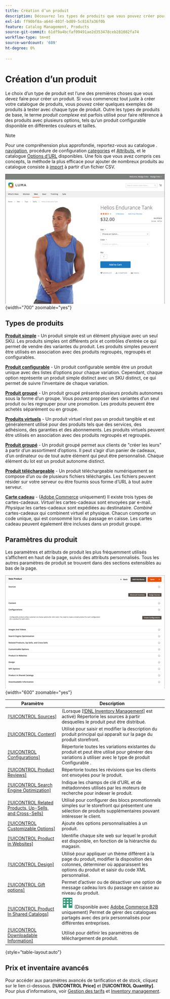 ```yaml
---
title: Création d’un produit
description: Découvrez les types de produits que vous pouvez créer pour votre catalogue.
exl-id: ff90bf8a-a64d-403f-bd09-5c8167a36f0b
feature: Catalog Management, Products
source-git-commit: 61df9a4bcfaf09491ae2d353478ceb281082fa74
workflow-type: tm+mt
source-wordcount: '689'
ht-degree: 0%

---
```


# Création d’un produit

Le choix d’un type de produit est l’une des premières choses que vous devez faire pour créer un produit. Si vous commencez tout juste à créer votre catalogue de produits, vous pouvez créer quelques exemples de produits à tester avec chaque type de produit. Outre les types de produits de base, le terme _produit complexe_ est parfois utilisé pour faire référence à des produits avec plusieurs options, tels qu’un produit configurable disponible en différentes couleurs et tailles.

>[!NOTE]
>
>Pour une compréhension plus approfondie, reportez-vous au catalogue . [navigation](navigation.md), procédure de configuration [categories](categories.md) et [Attributs](product-attributes.md), et le catalogue [Options d’URL](catalog-urls.md) disponibles. Une fois que vous avez compris ces concepts, la méthode la plus efficace pour ajouter de nombreux produits au catalogue consiste à [import](../systems/data-import.md) à partir d’un fichier CSV.

![Page produit sur le storefront](./assets/storefront-product-page.png){width="700" zoomable="yes"}

## Types de produits

**[Produit simple](product-create-simple.md)** - Un produit simple est un élément physique avec un seul SKU. Les produits simples ont différents prix et contrôles d’entrée ce qui permet de vendre des variantes du produit. Les produits simples peuvent être utilisés en association avec des produits regroupés, regroupés et configurables.

**[Produit configurable](product-create-configurable.md)** - Un produit configurable semble être un produit unique avec des listes d’options pour chaque variation. Cependant, chaque option représente un produit simple distinct avec un SKU distinct, ce qui permet de suivre l’inventaire de chaque variation.

**[Produit groupé](product-create-grouped.md)** - Un produit groupé présente plusieurs produits autonomes sous la forme d’un groupe. Vous pouvez proposer des variantes d’un seul produit ou les regrouper pour une promotion. Les produits peuvent être achetés séparément ou en groupe.

**[Produits virtuels](product-create-virtual.md)** - Un produit virtuel n’est pas un produit tangible et est généralement utilisé pour des produits tels que des services, des adhésions, des garanties et des abonnements. Les produits virtuels peuvent être utilisés en association avec des produits regroupés et regroupés.

**[Produit groupé](product-create-bundle.md)**  - Un produit groupé permet aux clients de &quot;créer les leurs&quot; à partir d’un assortiment d’options. Il peut s’agir d’un panier de cadeaux, d’un ordinateur ou de tout autre élément qui peut être personnalisé. Chaque élément du lot est un produit autonome distinct.

**[Produit téléchargeable](product-create-downloadable.md)** - Un produit téléchargeable numériquement se compose d’un ou de plusieurs fichiers téléchargés. Les fichiers peuvent résider sur votre serveur ou être fournis sous forme d’URL à tout autre serveur.

**[Carte cadeau](product-gift-card-create.md)** - ([Adobe Commerce](../landing/home.md#product-editions) uniquement) Il existe trois types de cartes-cadeaux. _Virtuel_ les cartes-cadeaux sont envoyées par e-mail. _Physique_ les cartes-cadeaux sont expédiées au destinataire. _Combiné_ cartes-cadeaux qui combinent virtuel et physique. Chacun comporte un code unique, qui est consommé lors du passage en caisse. Les cartes cadeau peuvent également être incluses dans un produit groupé.

## Paramètres du produit

Les paramètres et attributs de produit les plus fréquemment utilisés s’affichent en haut de la page, suivis des attributs personnalisés. Tous les autres paramètres de produit se trouvent dans des sections extensibles au bas de la page.

![Paramètres du produit](./assets/product-settings.png){width="600" zoomable="yes"}

| Paramètre | Description |
|--- |--- |
| [[!UICONTROL Sources]](../inventory-management/sources-assign-per-product.md) | (Lorsque [[!DNL Inventory Management]](../inventory-management/introduction.md) est activé) Répertorie les sources à partir desquelles le produit peut être distribué. |
| [[!UICONTROL Content]](product-content.md) | Utilisé pour saisir et modifier la description du produit principal qui apparaît sur la page du produit storefront. |
| [[!UICONTROL Configurations]](product-configurations.md) | Répertorie toutes les variations existantes du produit et peut être utilisé pour générer des variations à utiliser avec le type de produit Configurable . |
| [[!UICONTROL Product Reviews]](settings-advanced-product-reviews.md) | Répertorie toutes les révisions que les clients ont envoyées pour le produit. |
| [[!UICONTROL Search Engine Optimization]](product-search-engine-optimization.md) | Indique les champs de clé d’URL et de métadonnées utilisés par les moteurs de recherche pour indexer le produit. |
| [[!UICONTROL Related Products, Up-Sells, and Cross-Sells]](related-products-up-sells-cross-sells.md) | Utilisé pour configurer des blocs promotionnels simples sur le storefront qui présentent une sélection de produits supplémentaires pouvant intéresser le client. |
| [[!UICONTROL Customizable Options]](settings-advanced-custom-options.md) | Ajoute des options personnalisables à un produit. |
| [[!UICONTROL Product in Websites]](settings-basic-websites.md) | Identifie chaque site web sur lequel le produit est disponible, en fonction de la hiérarchie du magasin. |
| [[!UICONTROL Design]](settings-advanced-design.md) | Utilisé pour appliquer un thème différent à la page du produit, modifier la disposition des colonnes, déterminer où apparaissent les options du produit et saisir du code XML personnalisé. |
| [[!UICONTROL Gift options]](product-gift-options.md) | Permet d’activer ou de désactiver une option de message cadeau lors du passage en caisse au niveau du produit. |
| [[!UICONTROL Product In Shared Catalogs]](../b2b/catalog-shared.md) | ![Adobe Commerce B2B](../assets/b2b.svg) (Disponible avec [Adobe Commerce B2B](../b2b/introduction.md) uniquement) Permet de gérer des catalogues partagés avec des prix personnalisés pour différentes entreprises. |
| [[!UICONTROL Downloadable Information]](product-create-downloadable.md#step-5-complete-the-downloadable-information) | Utilisé pour définir les paramètres de téléchargement de produit. |

{style="table-layout:auto"}

## Prix et inventaire avancés

Pour accéder aux paramètres avancés de tarification et de stock, cliquez sur le lien ci-dessous. **[!UICONTROL Price]** et **[!UICONTROL Quantity]**. Pour plus d’informations, voir [Gestion des tarifs](pricing-advanced.md) et [Inventory management](../inventory-management/introduction.md).
